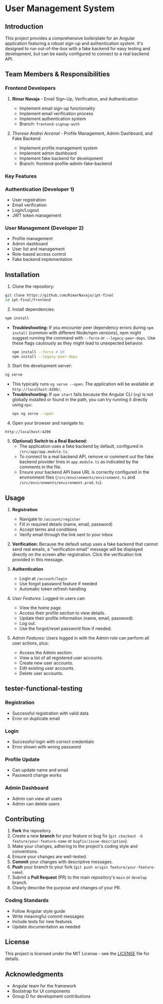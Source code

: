 # User Management System

## Introduction

This project provides a comprehensive boilerplate for an Angular application featuring a robust sign-up and authentication system. It's designed to run out-of-the-box with a fake backend for easy testing and development, but can be easily configured to connect to a real backend API.

## Team Members & Responsibilities
### Frontend Developers
1. **Rimar Navaja** - Email Sign-Up, Verification, and Authentication
   - Implement email sign-up functionality
   - Implement email verification process
   - Implement authentication system
   - Branch: `frontend-signup-auth`

2. *Therese Andrei Arcenal* - Profile Management, Admin Dashboard, and Fake Backend
   - Implement profile management system
   - Implement admin dashboard
   - Implement fake backend for development
   - Branch: frontend-profile-admin-fake-backend


### Key Features

### Authentication (Developer 1)
- User registration
- Email verification
- Login/Logout
- JWT token management

### User Management (Developer 2)
- Profile management
- Admin dashboard
- User list and management
- Role-based access control
- Fake backend implementation




## Installation

1. Clone the repository:

```bash
git clone https://github.com/RimarNavaja/ipt-final
cd ipt-final/frontend
```

2. Install dependencies:

```bash
npm install
```

- **Troubleshooting:** If you encounter peer dependency errors during `npm install` (common with different Node/npm versions), npm might suggest running the command with `--force` or `--legacy-peer-deps`. Use these flags cautiously as they might lead to unexpected behavior.
  ```bash
  npm install --force # OR
  npm install --legacy-peer-deps
  ```

3. Start the development server:

```bash
ng serve
```

- This typically runs `ng serve --open`. The application will be available at `http://localhost:4200/`.
- **Troubleshooting:** If `npm start` fails because the Angular CLI (`ng`) is not globally installed or found in the path, you can try running it directly using `npx`:
  ```bash
  npx ng serve --open
  ```

4. Open your browser and navigate to:

```
http://localhost:4200
```

5. **(Optional) Switch to a Real Backend:**
   - The application uses a fake backend by default, configured in `/src/app/app.module.ts`.
   - To connect to a real backend API, remove or comment out the fake backend provider lines in `app.module.ts` as indicated by the comments in the file.
   - Ensure your backend API base URL is correctly configured in the environment files (`/src/environments/environment.ts` and `/src/environments/environment.prod.ts`).

## Usage

1. **Registration**

   - Navigate to `/account/register`
   - Fill in required details (name, email, password)
   - Accept terms and conditions
   - Verify email through the link sent to your inbox

2. **Verification:**
   Because the default setup uses a fake backend that cannot send real emails, a "verification email" message will be displayed directly on the screen after registration. Click the verification link provided in this message.

3. **Authentication**

   - Login at `/account/login`
   - Use forgot password feature if needed
   - Automatic token refresh handling

4. *User Features:* Logged-in users can:
   - View the home page.
   - Access their profile section to view details.
   - Update their profile information (name, email, password).
   - Log out.
   - Use the forgot/reset password flow if needed.
5. *Admin Features:* Users logged in with the Admin role can perform all user actions, plus:
   - Access the Admin section.
   - View a list of all registered user accounts.
   - Create new user accounts.
   - Edit existing user accounts.
   - Delete user accounts.


## tester-functional-testing

###  Registration
 - Successful registration with valid data
 -  Error on duplicate email


### Login
 - Successful login with correct credentials
 - Error shown with wrong password


### Profile Update
 - Can update name and email
 - Password change works


### Admin Dashboard
 - Admin can view all users
 - Admin can delete users






## Contributing

1.  **Fork** the repository.
2.  Create a new **branch** for your feature or bug fix (`git checkout -b feature/your-feature-name` or `bugfix/issue-description`).
3.  Make your changes, adhering to the project's coding style and conventions.
4.  Ensure your changes are well-tested.
5.  **Commit** your changes with descriptive messages.
6.  **Push** your branch to your fork (`git push origin feature/your-feature-name`).
7.  Submit a **Pull Request** (PR) to the main repository's `main` or `develop` branch.
8.  Clearly describe the purpose and changes of your PR.

### Coding Standards

- Follow Angular style guide
- Write meaningful commit messages
- Include tests for new features
- Update documentation as needed

## License

This project is licensed under the MIT License - see the [LICENSE](LICENSE) file for details.

## Acknowledgments

- Angular team for the framework
- Bootstrap for UI components
- Group D for development contributions
